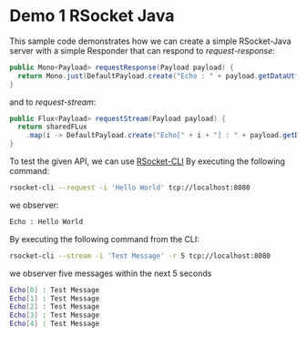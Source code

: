 # Demo 1 RSocket Java

This sample code demonstrates how we can create a simple RSocket-Java server with a 
simple Responder that can respond to *request-response*:

```java
public Mono<Payload> requestResponse(Payload payload) {
  return Mono.just(DefaultPayload.create("Echo : " + payload.getDataUtf8()));
}
```

and to *request-stream*:

```java
public Flux<Payload> requestStream(Payload payload) {
  return sharedFLux
    .map(i -> DefaultPayload.create("Echo[" + i + "] : " + payload.getDataUtf8()));
}
```

To test the given API, we can use [RSocket-CLI](https://github.com/rsocket/rsocket-cli/)
By executing the following command:

```bash
rsocket-cli --request -i 'Hello World' tcp://localhost:8080
```

we observer:

```bash
Echo : Hello World
```

By executing the following command from the CLI: 

```bash
rsocket-cli --stream -i 'Test Message' -r 5 tcp://localhost:8080
```

we observer five messages within the next 5 seconds

```bash
Echo[0] : Test Message
Echo[1] : Test Message
Echo[2] : Test Message
Echo[3] : Test Message
Echo[4] : Test Message
```